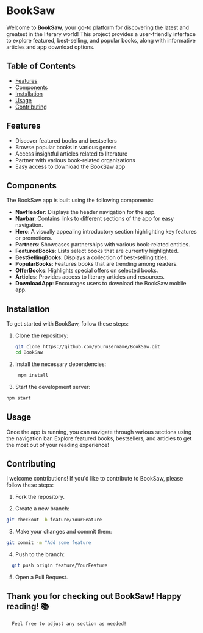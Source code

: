 # BookSaw

Welcome to **BookSaw**, your go-to platform for discovering the latest and greatest in the literary world! This project provides a user-friendly interface to explore featured, best-selling, and popular books, along with informative articles and app download options.

## Table of Contents

- [Features](#features)
- [Components](#components)
- [Installation](#installation)
- [Usage](#usage)
- [Contributing](#contributing)


## Features

- Discover featured books and bestsellers
- Browse popular books in various genres
- Access insightful articles related to literature
- Partner with various book-related organizations
- Easy access to download the BookSaw app

## Components

The BookSaw app is built using the following components:

- **NavHeader**: Displays the header navigation for the app.
- **Navbar**: Contains links to different sections of the app for easy navigation.
- **Hero**: A visually appealing introductory section highlighting key features or promotions.
- **Partners**: Showcases partnerships with various book-related entities.
- **FeaturedBooks**: Lists select books that are currently highlighted.
- **BestSellingBooks**: Displays a collection of best-selling titles.
- **PopularBooks**: Features books that are trending among readers.
- **OfferBooks**: Highlights special offers on selected books.
- **Articles**: Provides access to literary articles and resources.
- **DownloadApp**: Encourages users to download the BookSaw mobile app.

## Installation

To get started with BookSaw, follow these steps:

1. Clone the repository:
   ```bash
   git clone https://github.com/yourusername/BookSaw.git
   cd BookSaw

2. Install the necessary dependencies:
   ```bash
    npm install
   
3. Start the development server:
  ```bash
  npm start
  ```

## Usage

Once the app is running, you can navigate through various sections using the navigation bar. Explore featured books, bestsellers, and articles to get the most out of your reading experience!


## Contributing

I welcome contributions! If you'd like to contribute to BookSaw, please follow these steps:

1. Fork the repository.
   
2. Create a new branch:
  ```bash
  git checkout -b feature/YourFeature
  ```

3. Make your changes and commit them:
  ```bash
  git commit -m "Add some feature
```

4. Push to the branch:
```bash
  git push origin feature/YourFeature
  ```

5. Open a Pull Request.

## Thank you for checking out BookSaw! Happy reading! 📚

```css
  Feel free to adjust any section as needed!
```


